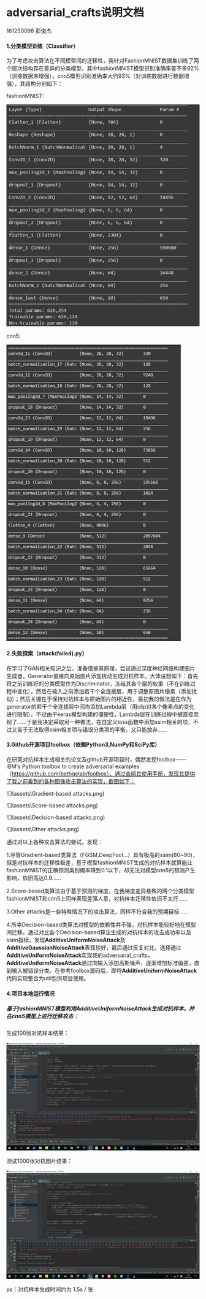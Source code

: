 # adversarial_crafts说明文档

161250098 彭俊杰

#### 1.分类模型训练（Classifier）

为了考虑攻击算法在不同模型间的迁移性，我针对FashionMNIST数据集训练了两个层次结构存在差异的分类模型，其中fashionMNIST模型识别准确率差不多92%（训练数据未增强），cnn5模型识别准确率大约93%（对训练数据进行数据增强），其结构分别如下：

fashionMNIST:

![](assets\fashionMNIST.png)

cnn5:

![](assets\cnn5.png)

#### 2.失败探索（attack(failed).py）

在学习了GAN相关知识之后，准备借鉴其原理，尝试通过深度神经网络构建图片生成器，Generator直接向原始图片添加扰动生成对抗样本。大体设想如下：首先将之前训练好的分类模型作为Discriminator，冻结其各个层的权重（不在训练过程中变化），然后在输入之前添加若干个全连接层，用于调整原图片像素（添加扰动）；然后关键在于保持对抗样本与原始图片的相近性，最初我的做法是在作为generator的若干个全连接层中间均添加Lambda层（用clip对各个像素点的变化进行限制），不过由于keras模型构建的僵硬性，Lambda层在训练过程中被直接忽视了......于是我决定采取另一种做法，在自定义loss函数中添加ssim相关的项，不过又苦于无法取得ssim相关项与错误分类项的平衡，又只能放弃......

#### 3.Github开源项目foolbox（依赖Python3,NumPy和SciPy库）

在研究对抗样本生成相关的论文及github开源项目时，偶然发现foolbox——IBM's Python toolbox to create adversarial examples（https://github.com/bethgelab/foolbox），通过查阅其使用手册，发现其提供了我之前看到的各种图像攻击算法的实现，截图如下：

![](assets\Gradient-based attacks.png)

![](assets\Score-based attacks.png)

![](assets\Decision-based attacks.png)

![](assets\Other attacks.png)

通过对以上各种攻击算法的尝试，发现：

1.尽管Gradient-based类算法（FGSM,DeepFool...）具有极高的ssim(80~90)，但是对抗样本的迁移性极差，基于模型fashionMNIST生成的对抗样本就算能让fashionMNIST的正确预测类别概率降到0.1以下，却无法对模型cnn5的预测产生影响，依旧高达0.9......

2.Score-based类算法由于基于预测的梯度，在我梯度差异悬殊的两个分类模型fashionMNIST和cnn5上同样表现差强人意，对抗样本迁移性依旧不太行......

3.Other attacks是一些特殊情况下的攻击算法，同样不符合我的预期目标......

4.所幸Decision-based类算法对模型的依赖性并不强，对抗样本能较好地在模型间迁移。通过对比各个Decision-based算法生成的对抗样本的攻击成功率以及ssim指标，发现**AdditiveUniformNoiseAttack**及**AdditiveGaussianNoiseAttack**表现较好，最后通过反复对比，选择通过**AdditiveUniformNoiseAttack**实现我的adversarial_crafts，**AdditiveUniformNoiseAttack**通过向输入添加高斯噪声，逐渐增加标准偏差，直到输入被错误分类。在参考foolbox源码后，即将**AdditiveUniformNoiseAttack**代码实现整合为util包供项目使用。

#### 4.项目本地运行情况

##### 基于fashionMNIST模型利用AdditiveUniformNoiseAttack生成对抗样本，并在cnn5模型上进行迁移攻击：

生成100张对抗样本结果：

![](assets\100.png)

测试1000张对抗图片结果：

![](assets\1000.png)

ps：对抗样本生成时间约为 1.5s / 张